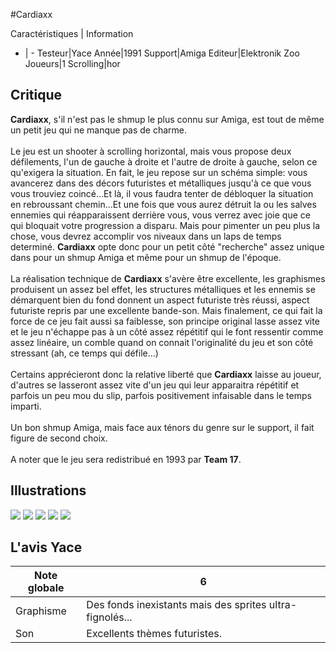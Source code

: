 #Cardiaxx

Caractéristiques | Information
- | -
Testeur|Yace
Année|1991
Support|Amiga
Editeur|Elektronik Zoo
Joueurs|1
Scrolling|hor

## Critique
<b>Cardiaxx</b>, s'il n'est pas le shmup le plus connu sur Amiga, est tout de même un petit jeu qui ne manque pas de charme.<br/><br/>Le jeu est un shooter à scrolling horizontal, mais vous propose deux défilements, l'un de gauche à droite et l'autre de droite à gauche, selon ce qu'exigera la situation. En fait, le jeu repose sur un schéma simple: vous avancerez dans des décors futuristes et métalliques jusqu'à ce que vous vous trouviez coincé...Et là, il vous faudra tenter de débloquer la situation en rebroussant chemin...Et une fois que vous aurez détruit la ou les salves ennemies qui réapparaissent derrière vous, vous verrez avec joie que ce qui bloquait votre progression a disparu. Mais pour pimenter un peu plus la chose, vous devrez accomplir vos niveaux dans un laps de temps determiné. <b>Cardiaxx</b> opte donc pour un petit côté "recherche" assez unique dans pour un shmup Amiga et même pour un shmup de l'époque.<br/><br/>La réalisation technique de <b>Cardiaxx</b> s'avère être excellente, les graphismes produisent un assez bel effet, les structures métalliques et les ennemis se démarquent bien du fond donnent un aspect futuriste très réussi, aspect futuriste repris par une excellente bande-son. Mais finalement, ce qui fait la force de ce jeu fait aussi sa faiblesse, son principe original lasse assez vite et le jeu n'échappe pas à un côté assez répétitif qui le font ressentir comme assez linéaire, un comble quand on connait l'originalité du jeu et son côté stressant (ah, ce temps qui défile...)<br/><br/>Certains apprécieront donc la relative liberté que <b>Cardiaxx</b> laisse au joueur, d'autres se lasseront assez vite d'un jeu qui leur apparaitra répétitif et parfois un peu mou du slip, parfois positivement infaisable dans le temps imparti.<br/><br/>Un bon shmup Amiga, mais face aux ténors du genre sur le support, il fait figure de second choix.<br/><br/>A noter que le jeu sera redistribué en 1993 par <b>Team 17</b>.

## Illustrations
![](http://www.shmup.com/images/thumbs/img_fiche_1_939.bmp)
![](http://www.shmup.com/images/thumbs/img_fiche_2_939.bmp)
![](http://www.shmup.com/images/thumbs/img_fiche_3_939.bmp)
![](http://www.shmup.com/images/thumbs/)
![](http://www.shmup.com/images/thumbs/)

## L'avis Yace
Note globale|6
-|-
Graphisme|Des fonds inexistants mais des sprites ultra-fignolés...
Son|Excellents thèmes futuristes.
